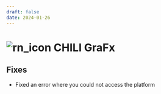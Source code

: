 ```yaml
---
draft: false
date: 2024-01-26
---
```


# ![rn_icon](https://chilipublishdocs.imgix.net/logos/CHILI_LOGOS_OK-04.svg) CHILI GraFx

<!-- more -->

## Fixes

- Fixed an error where you could not access the platform